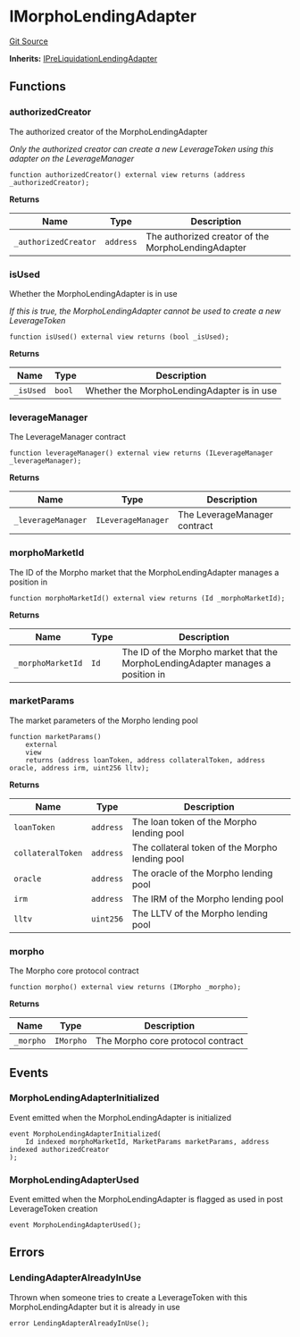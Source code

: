 # IMorphoLendingAdapter
[Git Source](https://github.com/seamless-protocol/ilm-v2/blob/e2065c10183acb51865104847d299ff5ad4684d2/src/interfaces/IMorphoLendingAdapter.sol)

**Inherits:**
[IPreLiquidationLendingAdapter](/src/interfaces/IPreLiquidationLendingAdapter.sol/interface.IPreLiquidationLendingAdapter.md)


## Functions
### authorizedCreator

The authorized creator of the MorphoLendingAdapter

*Only the authorized creator can create a new LeverageToken using this adapter on the LeverageManager*


```solidity
function authorizedCreator() external view returns (address _authorizedCreator);
```
**Returns**

|Name|Type|Description|
|----|----|-----------|
|`_authorizedCreator`|`address`|The authorized creator of the MorphoLendingAdapter|


### isUsed

Whether the MorphoLendingAdapter is in use

*If this is true, the MorphoLendingAdapter cannot be used to create a new LeverageToken*


```solidity
function isUsed() external view returns (bool _isUsed);
```
**Returns**

|Name|Type|Description|
|----|----|-----------|
|`_isUsed`|`bool`|Whether the MorphoLendingAdapter is in use|


### leverageManager

The LeverageManager contract


```solidity
function leverageManager() external view returns (ILeverageManager _leverageManager);
```
**Returns**

|Name|Type|Description|
|----|----|-----------|
|`_leverageManager`|`ILeverageManager`|The LeverageManager contract|


### morphoMarketId

The ID of the Morpho market that the MorphoLendingAdapter manages a position in


```solidity
function morphoMarketId() external view returns (Id _morphoMarketId);
```
**Returns**

|Name|Type|Description|
|----|----|-----------|
|`_morphoMarketId`|`Id`|The ID of the Morpho market that the MorphoLendingAdapter manages a position in|


### marketParams

The market parameters of the Morpho lending pool


```solidity
function marketParams()
    external
    view
    returns (address loanToken, address collateralToken, address oracle, address irm, uint256 lltv);
```
**Returns**

|Name|Type|Description|
|----|----|-----------|
|`loanToken`|`address`|The loan token of the Morpho lending pool|
|`collateralToken`|`address`|The collateral token of the Morpho lending pool|
|`oracle`|`address`|The oracle of the Morpho lending pool|
|`irm`|`address`|The IRM of the Morpho lending pool|
|`lltv`|`uint256`|The LLTV of the Morpho lending pool|


### morpho

The Morpho core protocol contract


```solidity
function morpho() external view returns (IMorpho _morpho);
```
**Returns**

|Name|Type|Description|
|----|----|-----------|
|`_morpho`|`IMorpho`|The Morpho core protocol contract|


## Events
### MorphoLendingAdapterInitialized
Event emitted when the MorphoLendingAdapter is initialized


```solidity
event MorphoLendingAdapterInitialized(
    Id indexed morphoMarketId, MarketParams marketParams, address indexed authorizedCreator
);
```

### MorphoLendingAdapterUsed
Event emitted when the MorphoLendingAdapter is flagged as used in post LeverageToken creation


```solidity
event MorphoLendingAdapterUsed();
```

## Errors
### LendingAdapterAlreadyInUse
Thrown when someone tries to create a LeverageToken with this MorphoLendingAdapter but it is already in use


```solidity
error LendingAdapterAlreadyInUse();
```

